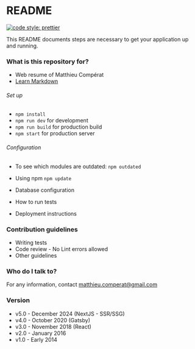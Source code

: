 # README

[![code style: prettier](https://img.shields.io/badge/code_style-prettier-ff69b4.svg?style=flat-square)](https://github.com/prettier/prettier)

This README documents steps are necessary to get your application up and running.

### What is this repository for?

- Web resume of Matthieu Compérat
- [Learn Markdown](https://bitbucket.org/tutorials/markdowndemo)

###### Set up

- `npm install`
- `npm run dev` for development
- `npm run build` for production build  
- `npm start` for production server

###### Configuration

- To see which modules are outdated: `npm outdated`
- Using npm `npm update`

- Database configuration
- How to run tests
- Deployment instructions

### Contribution guidelines

- Writing tests
- Code review - No Lint errors allowed
- Other guidelines

### Who do I talk to?

For any information, contact matthieu.comperat@gmail.com

### Version

- v5.0 - December 2024 (NextJS - SSR/SSG)
- v4.0 - October 2020 (Gatsby)
- v3.0 - November 2018 (React)
- v2.0 - January 2016
- v1.0 - Early 2014
